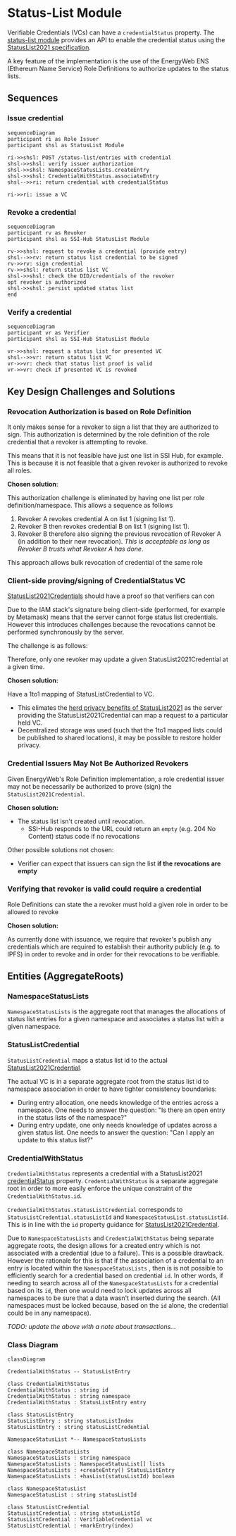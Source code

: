 # Status-List Module

Verifiable Credentials (VCs) can have a `credentialStatus` property.
The [status-list module](../src/modules/status-list/) provides an API to enable the credential status using the [StatusList2021 specification](https://w3c-ccg.github.io/vc-status-list-2021/).

A key feature of the implementation is the use of the EnergyWeb ENS (Ethereum Name Service) Role Definitions to authorize updates to the status lists. 

## Sequences

### Issue credential

```mermaid
sequenceDiagram
participant ri as Role Issuer
participant shsl as StatusList Module

ri->>shsl: POST /status-list/entries with credential
shsl->>shsl: verify issuer authorization
shsl->>shsl: NamespaceStatusLists.createEntry
shsl->>shsl: CredentialWithStatus.associateEntry
shsl-->>ri: return credential with credentialStatus  

ri->>ri: issue a VC
```

### Revoke a credential
```mermaid
sequenceDiagram
participant rv as Revoker
participant shsl as SSI-Hub StatusList Module

rv->>shsl: request to revoke a credential (provide entry)
shsl-->>rv: return status list credential to be signed 
rv->>rv: sign credential
rv->>shsl: return status list VC
shsl->>shsl: check the DID/credentials of the revoker
opt revoker is authorized 
shsl->>shsl: persist updated status list
end
```

### Verify a credential
```mermaid
sequenceDiagram
participant vr as Verifier
participant shsl as SSI-Hub StatusList Module

vr->>shsl: request a status list for presented VC
shsl-->>vr: return status list VC
vr->>vr: check that status list proof is valid
vr->>vr: check if presented VC is revoked
```

## Key Design Challenges and Solutions

### Revocation Authorization is based on Role Definition
It only makes sense for a revoker to sign a list that they are authorized to sign.
This authorization is determined by the role definition of the role credential that a revoker is attempting to revoke.

This means that it is not feasible have just one list in SSI Hub, for example.
This is because it is not feasible that a given revoker is authorized to revoke all roles.

**Chosen solution**:

This authorization challenge is eliminated by having one list per role definition/namespace.
This allows a sequence as follows
  1. Revoker A revokes credential A on list 1 (signing list 1).
  1. Revoker B then revokes credential B on list 1 (signing list 1).
  1. Revoker B therefore also signing the previous revocation of Revoker A (in addition to their new revocation).
  *This is acceptable as long as Revoker B trusts what Revoker A has done*.

This approach allows bulk revocation of credential of the same role

### Client-side proving/signing of CredentialStatus VC
[StatusList2021Credentials](https://w3c-ccg.github.io/vc-status-list-2021/#example-example-statuslist2021credential-0) should have a proof so that verifiers can con

Due to the IAM stack's signature being client-side (performed, for example by Metamask) means that the server cannot forge status list credentials.
However this introduces challenges because the revocations cannot be performed synchronously by the server.

The challenge is as follows:


Therefore, only one revoker may update a given StatusList2021Credential at a given time.

**Chosen solution:**

Have a 1to1 mapping of StatusListCredential to VC.
  - This elimates the [herd privacy benefits of StatusList2021](https://w3c-ccg.github.io/vc-status-list-2021/#introduction) as the server providing the StatusList2021Credential can map a request to a particular held VC. 
  - Decentralized storage was used (such that the 1to1 mapped lists could be published to shared locations), it may be possible to restore holder privacy.

### Credential Issuers May Not Be Authorized Revokers 
Given EnergyWeb's Role Definition implementation, a role credential issuer may not be necessarily be authorized to prove (sign) the `StatusList2021Credential`.

**Chosen solution:**

- The status list isn't created until revocation. 
  - SSI-Hub responds to the  URL could return an `empty` (e.g. 204 No Content) status code if no revocations

Other possible solutions not chosen:
- Verifier can expect that issuers can sign the list **if the revocations are empty**

### Verifying that revoker is valid could require a credential
Role Definitions can state the a revoker must hold a given role in order to be allowed to revoke  

**Chosen solution:**

As currently done with issuance, we require that revoker's publish any credentials which are required to establish their authority publicly (e.g. to IPFS) in order to revoke and in order for their revocations to be verifiable.

## Entities (AggregateRoots)

### NamespaceStatusLists

`NamespaceStatusLists` is the aggregate root that manages the allocations of status list entries for a given namespace and associates a status list with a given namespace.

### StatusListCredential

`StatusListCredential` maps a status list id to the actual [StatusList2021Credential](https://w3c-ccg.github.io/vc-status-list-2021/#statuslist2021credential).

The actual VC is in a separate aggregate root from the status list id to namespace association in order to have tighter consistency boundaries:
- During entry allocation, one needs knowledge of the entries across a namespace.
One needs to answer the question: "Is there an open entry in the status lists of the namespace?" 
- During entry update, one only needs knowledge of updates across a given status list.
One needs to answer the question: "Can I apply an update to this status list?"

### CredentialWithStatus

`CredentialWithStatus` represents a credential with a StatusList2021
[credentialStatus](https://www.w3.org/TR/vc-data-model/#status) property.
`CredentialWithStatus` is a separate aggregate root in order to more easily enforce the unique constraint of the `CredentialWithStatus.id`.

`CredentialWithStatus.statusListCredential` corresponds to `StatusListCredential.statusListId` and `NamespaceStatusList.statusListId`.
This is in line with the `id` property guidance for [StatusList2021Credential](https://w3c-ccg.github.io/vc-status-list-2021/#statuslist2021credential).


Due to `NamespaceStatusLists` and `CredentialWithStatus` being separate aggregate roots, the design allows for a created entry which is not associated with a credential (due to a failure).
This is a possible drawback.
However the rationale for this is that if the association of a credential to an entry is located within the `NamespaceStatusLists` , then is is not possible to efficiently search for a credential based on credential `id`.
In other words, if needing to search across all of the `NamespaceStatusLists` for a credential based on its `id`, then one would need to lock updates across all namespaces to be sure that a data wasn't inserted during the search.
(All namespaces must be locked because, based on the `id` alone, the credential could be in any namespace).

*TODO: update the above with a note about transactions...*

### Class Diagram

```mermaid
classDiagram

CredentialWithStatus -- StatusListEntry

class CredentialWithStatus
CredentialWithStatus : string id
CredentialWithStatus : string namespace
CredentialWithStatus : StatusListEntry entry

class StatusListEntry
StatusListEntry : string statusListIndex
StatusListEntry : string statusListCredential

NamespaceStatusList *-- NamespaceStatusLists

class NamespaceStatusLists
NamespaceStatusLists : string namespace
NamespaceStatusLists : NamespaceStatusList[] lists
NamespaceStatusLists : +createEntry() StatusListEntry
NamespaceStatusLists : +hasList(statusListId) boolean

class NamespaceStatusList
NamespaceStatusList : string statusListId

class StatusListCredential
StatusListCredential : string statusListId
StatusListCredential : VerifiableCredential vc
StatusListCredential : +markEntry(index)
```